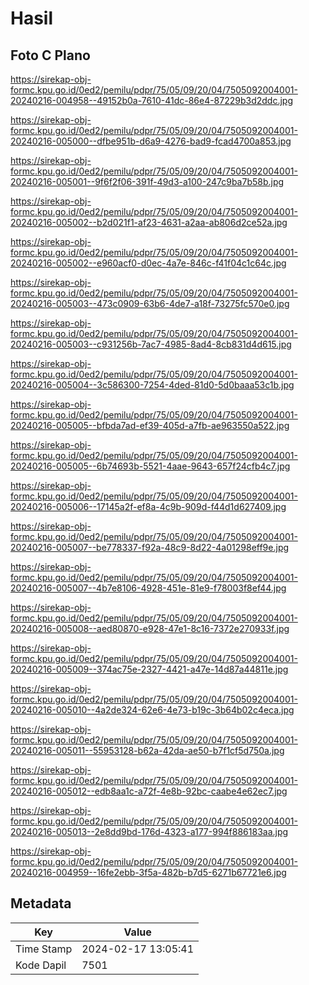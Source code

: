 # Hasil

## Foto C Plano

https://sirekap-obj-formc.kpu.go.id/0ed2/pemilu/pdpr/75/05/09/20/04/7505092004001-20240216-004958--49152b0a-7610-41dc-86e4-87229b3d2ddc.jpg

https://sirekap-obj-formc.kpu.go.id/0ed2/pemilu/pdpr/75/05/09/20/04/7505092004001-20240216-005000--dfbe951b-d6a9-4276-bad9-fcad4700a853.jpg

https://sirekap-obj-formc.kpu.go.id/0ed2/pemilu/pdpr/75/05/09/20/04/7505092004001-20240216-005001--9f6f2f06-391f-49d3-a100-247c9ba7b58b.jpg

https://sirekap-obj-formc.kpu.go.id/0ed2/pemilu/pdpr/75/05/09/20/04/7505092004001-20240216-005002--b2d021f1-af23-4631-a2aa-ab806d2ce52a.jpg

https://sirekap-obj-formc.kpu.go.id/0ed2/pemilu/pdpr/75/05/09/20/04/7505092004001-20240216-005002--e960acf0-d0ec-4a7e-846c-f41f04c1c64c.jpg

https://sirekap-obj-formc.kpu.go.id/0ed2/pemilu/pdpr/75/05/09/20/04/7505092004001-20240216-005003--473c0909-63b6-4de7-a18f-73275fc570e0.jpg

https://sirekap-obj-formc.kpu.go.id/0ed2/pemilu/pdpr/75/05/09/20/04/7505092004001-20240216-005003--c931256b-7ac7-4985-8ad4-8cb831d4d615.jpg

https://sirekap-obj-formc.kpu.go.id/0ed2/pemilu/pdpr/75/05/09/20/04/7505092004001-20240216-005004--3c586300-7254-4ded-81d0-5d0baaa53c1b.jpg

https://sirekap-obj-formc.kpu.go.id/0ed2/pemilu/pdpr/75/05/09/20/04/7505092004001-20240216-005005--bfbda7ad-ef39-405d-a7fb-ae963550a522.jpg

https://sirekap-obj-formc.kpu.go.id/0ed2/pemilu/pdpr/75/05/09/20/04/7505092004001-20240216-005005--6b74693b-5521-4aae-9643-657f24cfb4c7.jpg

https://sirekap-obj-formc.kpu.go.id/0ed2/pemilu/pdpr/75/05/09/20/04/7505092004001-20240216-005006--17145a2f-ef8a-4c9b-909d-f44d1d627409.jpg

https://sirekap-obj-formc.kpu.go.id/0ed2/pemilu/pdpr/75/05/09/20/04/7505092004001-20240216-005007--be778337-f92a-48c9-8d22-4a01298eff9e.jpg

https://sirekap-obj-formc.kpu.go.id/0ed2/pemilu/pdpr/75/05/09/20/04/7505092004001-20240216-005007--4b7e8106-4928-451e-81e9-f78003f8ef44.jpg

https://sirekap-obj-formc.kpu.go.id/0ed2/pemilu/pdpr/75/05/09/20/04/7505092004001-20240216-005008--aed80870-e928-47e1-8c16-7372e270933f.jpg

https://sirekap-obj-formc.kpu.go.id/0ed2/pemilu/pdpr/75/05/09/20/04/7505092004001-20240216-005009--374ac75e-2327-4421-a47e-14d87a44811e.jpg

https://sirekap-obj-formc.kpu.go.id/0ed2/pemilu/pdpr/75/05/09/20/04/7505092004001-20240216-005010--4a2de324-62e6-4e73-b19c-3b64b02c4eca.jpg

https://sirekap-obj-formc.kpu.go.id/0ed2/pemilu/pdpr/75/05/09/20/04/7505092004001-20240216-005011--55953128-b62a-42da-ae50-b7f1cf5d750a.jpg

https://sirekap-obj-formc.kpu.go.id/0ed2/pemilu/pdpr/75/05/09/20/04/7505092004001-20240216-005012--edb8aa1c-a72f-4e8b-92bc-caabe4e62ec7.jpg

https://sirekap-obj-formc.kpu.go.id/0ed2/pemilu/pdpr/75/05/09/20/04/7505092004001-20240216-005013--2e8dd9bd-176d-4323-a177-994f886183aa.jpg

https://sirekap-obj-formc.kpu.go.id/0ed2/pemilu/pdpr/75/05/09/20/04/7505092004001-20240216-004959--16fe2ebb-3f5a-482b-b7d5-6271b67721e6.jpg


## Metadata

| Key        | Value               |
| ---------- | ------------------- |
| Time Stamp | 2024-02-17 13:05:41 |
| Kode Dapil | 7501                |



